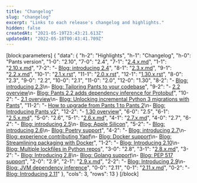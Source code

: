 ```yaml
---
title: "Changelog"
slug: "changelog"
excerpt: "Links to each release's changelog and highlights."
hidden: false
createdAt: "2021-05-19T23:43:21.613Z"
updatedAt: "2022-05-18T00:43:41.709Z"
---
```

[block:parameters]
{
  "data": {
    "h-2": "Highlights",
    "h-1": "Changelog",
    "h-0": "Pants version",
    "1-0": "2.10",
    "7-0": "2.4",
    "7-1": "[2.4.x.md](https://github.com/pantsbuild/pants/blob/main/src/python/pants/notes/2.4.x.md)",
    "1-1": "[2.10.x.md](https://github.com/pantsbuild/pants/blob/main/src/python/pants/notes/2.10.x.md)",
    "7-2": "- [Blog: introducing 2.4](https://blog.pantsbuild.org/introducing-pants-build-2-4-0/)",
    "8-1": "[2.3.x.md](https://github.com/pantsbuild/pants/blob/main/src/python/pants/notes/2.3.x.md)",
    "9-1": "[2.2.x.md](https://github.com/pantsbuild/pants/blob/main/src/python/pants/notes/2.2.x.md)",
    "10-1": "[2.1.x.rst](https://github.com/pantsbuild/pants/blob/main/src/python/pants/notes/2.1.x.rst)",
    "11-1": "[2.0.x.rst](https://github.com/pantsbuild/pants/blob/main/src/python/pants/notes/2.0.x.rst)",
    "12-1": "[1.30.x.rst](https://github.com/pantsbuild/pants/blob/main/src/python/pants/notes/1.30.x.rst)",
    "8-0": "2.3",
    "9-0": "2.2",
    "10-0": "2.1",
    "11-0": "2.0",
    "12-0": "1.30",
    "8-2": "- [Blog: introducing 2.3](https://blog.pantsbuild.org/introducing-pants-2-3-0/)\n- [Blog: Tailoring Pants to your codebase](https://blog.pantsbuild.org/tailoring-pants-to-your-codebase/)",
    "9-2": "- [2.2 overview](doc:release-notes-2-2)\n- [Blog: Pants 2.2 adds dependency inference for Protobuf](https://blog.pantsbuild.org/pants-2-2-adds-dependency-inference-for-protobuf/)",
    "10-2": "- [2.1 overview](doc:release-notes-2-1)\n- [Blog: Unlocking incremental Python 3 migrations with Pants](https://blog.pantsbuild.org/python-3-migrations/)",
    "11-2": "- [How to upgrade from Pants 1 to Pants 2](doc:how-to-upgrade-pants-2-0)\n- [Blog: Introducing Pants v2](https://blog.pantsbuild.org/introducing-pants-v2/)",
    "12-2": "- [1.30 overview](doc:release-notes-1-30)",
    "6-0": "2.5",
    "6-1": "[2.5.x.md](https://github.com/pantsbuild/pants/blob/main/src/python/pants/notes/2.5.x.md)",
    "5-0": "2.6",
    "5-1": "[2.6.x.md](https://github.com/pantsbuild/pants/blob/main/src/python/pants/notes/2.6.x.md)",
    "4-1": "[2.7.x.md](https://github.com/pantsbuild/pants/blob/main/src/python/pants/notes/2.7.x.md)",
    "4-0": "2.7",
    "6-2": "- [Blog: introducing 2.5](https://blog.pantsbuild.org/introducing-pants-2-5/)\n- [Blog: Apple Silicon](https://blog.pantsbuild.org/how-we-added-apple-silicon-support-to-pants/)",
    "5-2": "- [Blog: introducing 2.6](https://blog.pantsbuild.org/introducing-pants-2-6/)\n- [Blog: Poetry support](https://blog.pantsbuild.org/poetry-support-for-pants-2-6/)",
    "4-2": "- [Blog: introducing 2.7](https://blog.pantsbuild.org/introducing-pants-2-7/)\n- [Blog: experience contributing Yapf](https://blog.pantsbuild.org/contributing-yapf-support/)\n- [Blog: Docker support](https://blog.pantsbuild.org/docker-support/)\n- [Blog: Streamlining packaging with Docker](https://blog.pantsbuild.org/pants-pex-and-docker/)",
    "1-2": "- [Blog: Introducing 2.10](https://blog.pantsbuild.org/pants-2-10/)\n- [Blog: Multiple lockfiles in Python repos](https://blog.pantsbuild.org/multiple-lockfiles-python/)",
    "3-0": "2.8",
    "3-1": "[2.8.x.md](https://github.com/pantsbuild/pants/blob/main/src/python/pants/notes/2.8.x.md)",
    "3-2": "- [Blog: Introducing 2.8](https://blog.pantsbuild.org/introducing-pants-2-8/)\n- [Blog: Golang support](https://blog.pantsbuild.org/golang-support-pants-28/)\n- [Blog: PEP 517 support](https://blog.pantsbuild.org/pants-supports-pep-517/)",
    "2-0": "2.9",
    "2-1": "[2.9.x.md](https://github.com/pantsbuild/pants/blob/main/src/python/pants/notes/2.9.x.md)",
    "2-2": "- [Blog: Introducing 2.9](https://blog.pantsbuild.org/pants-2-9/)\n- [Blog: JVM dependency inference](https://blog.pantsbuild.org/automatically-unlocking-concurrent-builds-and-fine-grained-caching-on-the-jvm-with-dependency-inference/)",
    "0-0": "2.11",
    "0-1": "[2.11.x.md](https://github.com/pantsbuild/pants/blob/main/src/python/pants/notes/2.11.x.md)",
    "0-2": "- [Blog: Introducing 2.11](https://blog.pantsbuild.org/introducing-pants-2-11/)"
  },
  "cols": 3,
  "rows": 13
}
[/block]